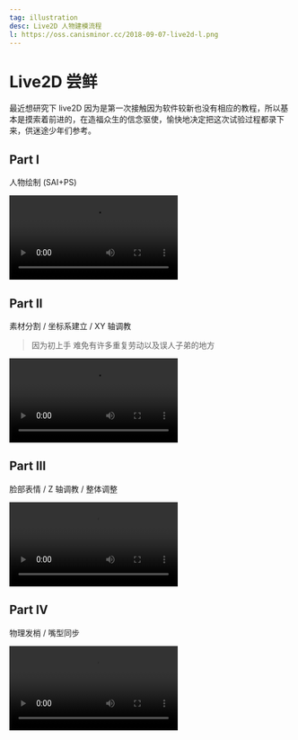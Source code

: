 ```yaml
---
tag: illustration
desc: Live2D 人物建模流程
l: https://oss.canisminor.cc/2018-09-07-live2d-l.png
---
```


# Live2D 尝鲜

最近想研究下 live2D 因为是第一次接触因为软件较新也没有相应的教程，所以基本是摸索着前进的，在造福众生的信念驱使，愉快地决定把这次试验过程都录下来，供迷途少年们参考。

## Part I

人物绘制 (SAI+PS)

![video](https://oss.canisminor.cc/live2d-1.mp4)

## Part II

素材分割 / 坐标系建立 / XY 轴调教

> 因为初上手 难免有许多重复劳动以及误人子弟的地方

![video](https://oss.canisminor.cc/live2d-2.mp4)

## Part III

脸部表情 / Z 轴调教 / 整体调整

![video](https://oss.canisminor.cc/live2d-3.mp4)

## Part IV

物理发梢 / 嘴型同步

![video](https://oss.canisminor.cc/live2d-4.mp4)
